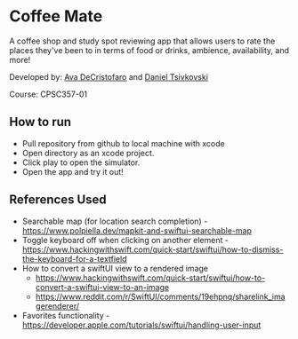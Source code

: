# Coffee Mate
A coffee shop and study spot reviewing app that allows users to rate the places they've been to in terms of food or drinks, ambience, availability, and more!

Developed by: [Ava DeCristofaro](https://github.com/avadecrist/) and [Daniel Tsivkovski](https://github.com/dtsivkovski/)

Course: CPSC357-01

## How to run
- Pull repository from github to local machine with xcode
- Open directory as an xcode project.
- Click play to open the simulator.
- Open the app and try it out!

## References Used
- Searchable map (for location search completion) - https://www.polpiella.dev/mapkit-and-swiftui-searchable-map
- Toggle keyboard off when clicking on another element - https://www.hackingwithswift.com/quick-start/swiftui/how-to-dismiss-the-keyboard-for-a-textfield
- How to convert a swiftUI view to a rendered image
     - https://www.hackingwithswift.com/quick-start/swiftui/how-to-convert-a-swiftui-view-to-an-image
     - https://www.reddit.com/r/SwiftUI/comments/19ehpnq/sharelink_imagerenderer/
- Favorites functionality - https://developer.apple.com/tutorials/swiftui/handling-user-input
